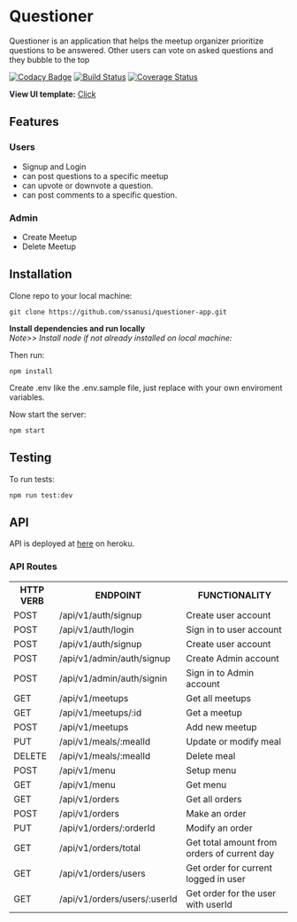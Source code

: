 # Questioner
Questioner is an application that helps the meetup organizer prioritize questions to be answered. Other users can vote on asked questions and they bubble to the top

[![Codacy Badge](https://api.codacy.com/project/badge/Grade/6df37653efc44b5d903077d1e3c86368)](https://app.codacy.com/app/ssanusi/questioner-app?utm_source=github.com&utm_medium=referral&utm_content=ssanusi/questioner-app&utm_campaign=Badge_Grade_Dashboard)
[![Build Status](https://travis-ci.org/ssanusi/questioner-app.svg?branch=master)](https://travis-ci.org/ssanusi/questioner-api)
[![Coverage Status](https://coveralls.io/repos/github/ssanusi/questioner-app/badge.svg?branch=master)](https://coveralls.io/github/ssanusi/questioner-app?branch=master)

**View UI template:** [Click](http://ssanusi.github.io/questioner-app/)

## Features

### Users

- Signup and Login
- can post questions to a specific meetup
- can upvote or downvote a question.
- can post comments to a specific question.

### Admin

- Create Meetup
- Delete Meetup


## Installation

Clone repo to your local machine:

```git
git clone https://github.com/ssanusi/questioner-app.git
```

**Install dependencies and run locally**<br/>
*Note>> Install node if not already installed on local machine:*

Then run:

```npm
npm install
```

Create .env like the .env.sample file, just replace with your own enviroment variables.

Now start the server:

```npm
npm start
```

## Testing

To run tests:

```npm
npm run test:dev
```

## API

API is deployed at [here](https://questioner-app-api.herokuapp.com) on heroku.

### API Routes

<table>
	<tr>
		<th>HTTP VERB</th>
		<th>ENDPOINT</th>
		<th>FUNCTIONALITY</th>
	</tr>
	<tr>
		<td>POST</td>
		<td>/api/v1/auth/signup</td>
		<td>Create user account</td>
	</tr>
	<tr>
		<td>POST</td>
		<td>/api/v1/auth/login</td>
		<td>Sign in to user account</td>
	</tr>
	<tr>
		<td>POST</td>
		<td>/api/v1/auth/signup</td>
		<td>Create user account</td>
	</tr>
	<tr>
		<td>POST</td>
		<td>/api/v1/admin/auth/signup</td>
		<td>Create Admin account</td>
	</tr>
	<tr>
		<td>POST</td>
		<td>/api/v1/admin/auth/signin</td>
		<td>Sign in to Admin account</td>
	</tr>
	<tr>
		<td>GET</td>
		<td>/api/v1/meetups</td>
		<td>Get all meetups</td>
	</tr>
	<tr>
		<td>GET</td>
		<td>/api/v1/meetups/:id</td>
		<td>Get a meetup</td>
	</tr>
	<tr>
		<td>POST</td>
		<td>/api/v1/meetups</td>
		<td>Add new meetup</td>
	</tr>
	<tr>
		<td>PUT</td>
		<td>/api/v1/meals/:mealId</td>
		<td>Update or modify meal</td>
	</tr>
	<tr>
		<td>DELETE</td>
		<td>/api/v1/meals/:mealId</td>
		<td>Delete meal</td>
	</tr>
	<tr>
		<td>POST</td>
		<td>/api/v1/menu</td>
		<td>Setup menu</td>
	</tr>
	<tr>
		<td>GET</td>
		<td>/api/v1/menu</td>
		<td>Get menu</td>
	</tr>
	<tr>
		<td>GET</td>
		<td>/api/v1/orders</td>
		<td>Get all orders</td>
	</tr>
	<tr>
		<td>POST</td>
		<td>/api/v1/orders</td>
		<td>Make an order</td>
	</tr>
	<tr>
		<td>PUT</td>
		<td>/api/v1/orders/:orderId</td>
		<td>Modify an order</td>
	</tr>
	<tr>
		<td>GET</td>
		<td>/api/v1/orders/total</td>
		<td>Get total amount from orders of current day</td>
	</tr>
	<tr>
		<td>GET</td>
		<td>/api/v1/orders/users</td>
		<td>Get order for current logged in user</td>
	</tr>
		<tr>
		<td>GET</td>
		<td>/api/v1/orders/users/:userId</td>
		<td>Get order for the user with userId</td>
	</tr>
</table>
